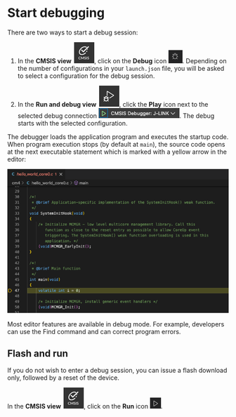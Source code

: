 # Start debugging

There are two ways to start a debug session:

1. In the **CMSIS view** ![CMSIS view](./images/cmsis-view-icon.png), click on the **Debug** icon
   ![Debug icon in the CMSIS view](./images/debug-icon.png). Depending on the number of configurations in your `launch.json`
   file, you will be asked to select a configuration for the debug session.

2. In the **Run and debug view** ![Run and debug view](./images/run-debug-view-icon.png), click the **Play** icon
   next to the selected debug connection ![Play button](./images/play-debug-button.png). The debug starts with the selected
   configuration.

The debugger loads the application program and executes the startup code. When program execution stops (by default at `main`),
the source code opens at the next executable statement which is marked with a yellow arrow in the editor:

![Execution stopped at main](./images/stop-at-main.png)

Most editor features are available in debug mode. For example, developers can use the Find command and can correct program
errors.

## Flash and run

If you do not wish to enter a debug session, you can issue a flash download only, followed by a reset of the device.

In the **CMSIS view** ![CMSIS view](./images/cmsis-view-icon.png), click on the **Run** icon
![Run icon in the CMSIS view](./images/run-icon.png).
